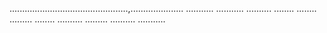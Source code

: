 ...............................................,.....................
...........
...........
..........
........
........
.........
........
..........
.........
..........
...........
